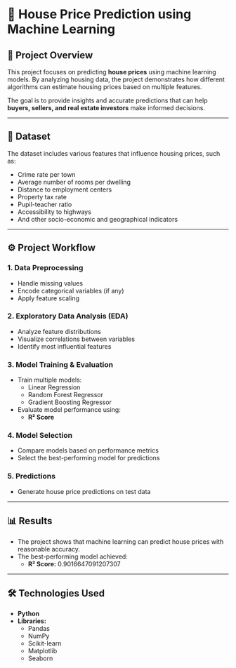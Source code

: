 # 🏡 House Price Prediction using Machine Learning  

## 📌 Project Overview  
This project focuses on predicting **house prices** using machine learning models. By analyzing housing data, the project demonstrates how different algorithms can estimate housing prices based on multiple features.  

The goal is to provide insights and accurate predictions that can help **buyers, sellers, and real estate investors** make informed decisions.  

---

## 📂 Dataset  
The dataset includes various features that influence housing prices, such as:  
- Crime rate per town  
- Average number of rooms per dwelling  
- Distance to employment centers  
- Property tax rate  
- Pupil-teacher ratio  
- Accessibility to highways  
- And other socio-economic and geographical indicators  

---

## ⚙️ Project Workflow  

### 1. Data Preprocessing  
- Handle missing values  
- Encode categorical variables (if any)  
- Apply feature scaling  

### 2. Exploratory Data Analysis (EDA)  
- Analyze feature distributions  
- Visualize correlations between variables  
- Identify most influential features  

### 3. Model Training & Evaluation  
- Train multiple models:  
  - Linear Regression  
  - Random Forest Regressor  
  - Gradient Boosting Regressor  
- Evaluate model performance using:  
  - **R² Score**  

### 4. Model Selection  
- Compare models based on performance metrics  
- Select the best-performing model for predictions  

### 5. Predictions  
- Generate house price predictions on test data  

---

## 📊 Results  
- The project shows that machine learning can predict house prices with reasonable accuracy.  
- The best-performing model achieved:  
  - **R² Score:** 0.9016647091207307

---

## 🛠️ Technologies Used  
- **Python**  
- **Libraries:**  
  - Pandas  
  - NumPy  
  - Scikit-learn  
  - Matplotlib  
  - Seaborn  
